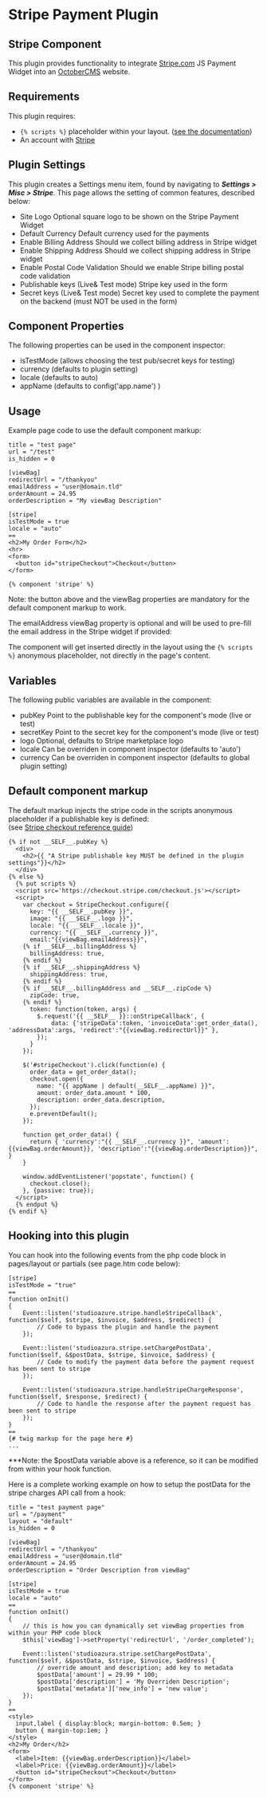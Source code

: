 # Stripe Payment Plugin

## Stripe Component

This plugin provides functionality to integrate [Stripe.com](https://Stripe.com) JS Payment Widget into an [OctoberCMS](https://octobercms.com) website.

## Requirements

This plugin requires:

- `{% scripts %}` placeholder within your layout. ([see the documentation](http://octobercms.com/docs/markup/tag-scripts))
- An account with [Stripe](https://stripe.com)

## Plugin Settings

This plugin creates a Settings menu item, found by navigating to ***Settings > Misc > Stripe***. This page allows the setting of common features, described below:

- Site Logo
	Optional square logo to be shown on the Stripe Payment Widget
- Default Currency
	Default currency used for the payments
- Enable Billing Address
	Should we collect billing address in Stripe widget
- Enable Shipping Address
	Should we collect shipping address in Stripe widget
- Enable Postal Code Validation
	Should we enable Stripe billing postal code validation
- Publishable keys (Live& Test mode)
	Stripe key used in the form
- Secret keys (Live& Test mode)
	Secret key used to complete the payment on the backend (must NOT be used in the form)

## Component Properties

The following properties can be used in the component inspector:

- isTestMode (allows choosing the test pub/secret keys for testing)
- currency (defaults to plugin setting)
- locale (defaults to auto)
- appName (defaults to config('app.name') )

## Usage

Example page code to use the default component markup:

    title = "test page"
    url = "/test"
    is_hidden = 0

    [viewBag]
    redirectUrl = "/thankyou"
    emailAddress = "user@domain.tld"
    orderAmount = 24.95
    orderDescription = "My viewBag Description"
    
    [stripe]
    isTestMode = true
    locale = "auto"
    ==
    <h2>My Order Form</h2>
    <hr>
    <form>
      <button id="stripeCheckout">Checkout</button>
    </form>
    
    {% component 'stripe' %}

Note: the button above and the viewBag properties are mandatory for the default component markup to work.

The emailAddress viewBag property is optional and will be used to pre-fill the email address in the Stripe widget if provided:

The component will get inserted directly in the layout using the `{% scripts %}` anonymous placeholder, not directly in the page's content.

## Variables

The following public variables are available in the component:

- pubKey
	Point to the publishable key for the component's mode (live or test)
- secretKey
	Point to the secret key for the component's mode (live or test)
- logo
	Optional, defaults to Stripe marketplace logo
- locale
	Can be overriden in component inspector (defaults to 'auto')
- currency
	Can be overriden in component inspector (defaults to global plugin setting)

## Default component markup

The default markup injects the stripe code in the scripts anonymous placeholder if a publishable key is defined:  
(see [Stripe checkout reference guide](https://stripe.com/docs/checkout#integration-custom))

    {% if not __SELF__.pubKey %}
      <div>
        <h2>{{ "A Stripe publishable key MUST be defined in the plugin settings"}}</h2>
      </div>
    {% else %}
      {% put scripts %}
      <script src='https://checkout.stripe.com/checkout.js'></script>
      <script>
        var checkout = StripeCheckout.configure({
          key: "{{ __SELF__.pubKey }}",
          image: "{{ __SELF__.logo }}",
          locale: "{{ __SELF__.locale }}",
          currency: "{{ __SELF__.currency }}",
          email:"{{viewBag.emailAddress}}",
        {% if __SELF__.billingAddress %}
          billingAddress: true,
        {% endif %}
        {% if __SELF__.shippingAddress %}
          shippingAddress: true,
        {% endif %}
        {% if __SELF__.billingAddress and __SELF__.zipCode %}
          zipCode: true,
        {% endif %}
          token: function(token, args) {
            $.request('{{ __SELF__ }}::onStripeCallback', {
                data: {'stripeData':token, 'invoiceData':get_order_data(), 'addressData':args, 'redirect':"{{viewBag.redirectUrl}}" },
            });
          }
        });
    
        $('#stripeCheckout').click(function(e) {
          order_data = get_order_data();
          checkout.open({
            name: "{{ appName | default(__SELF__.appName) }}",
            amount: order_data.amount * 100,
            description: order_data.description,
          });
          e.preventDefault();
        });
    
        function get_order_data() {
          return { 'currency':"{{ __SELF__.currency }}", 'amount':{{viewBag.orderAmount}}, 'description':"{{viewBag.orderDescription}}", }
        }
    
        window.addEventListener('popstate', function() {
          checkout.close();
        }, {passive: true});
      </script>
      {% endput %}
    {% endif %}

## Hooking into this plugin

You can hook into the following events from the php code block in pages/layout or partials (see page.htm code below):  

    [stripe]
    isTestMode = "true"
    ==
    function onInit()
    {
        Event::listen('studioazure.stripe.handleStripeCallback', function($self, $stripe, $invoice, $address, $redirect) {
            // Code to bypass the plugin and handle the payment
        });
    
        Event::listen('studioazura.stripe.setChargePostData', function($self, &$postData, $stripe, $invoice, $address) {
            // Code to modify the payment data before the payment request has been sent to stripe
        });
    
        Event::listen('studioazura.stripe.handleStripeChargeResponse', function($self, $response, $redirect) {
            // Code to handle the response after the payment request has been sent to stripe
        });
    }
    ==
    {# twig markup for the page here #}
    ...
***Note: the $postData variable above is a reference, so it can be modified from within your hook function.

Here is a complete working example on how to setup the postData for the stripe charges API call from a hook:

    title = "test payment page"
    url = "/payment"
    layout = "default"
    is_hidden = 0
    
    [viewBag]
    redirectUrl = "/thankyou"
    emailAddress = "user@domain.tld"
    orderAmount = 24.95
    orderDescription = "Order Description from viewBag"
    
    [stripe]
    isTestMode = true
    locale = "auto"
    ==
    function onInit()
    {
        // this is how you can dynamically set viewBag properties from within your PHP code block
        $this['viewBag']->setProperty('redirectUrl', '/order_completed');

        Event::listen('studioazura.stripe.setChargePostData', function($self, &$postData, $stripe, $invoice, $address) {
            // override amount and description; add key to metadata
            $postData['amount'] = 29.99 * 100;
            $postData['description'] = 'My Overriden Description';
            $postData['metadata']['new_info'] = 'new value';
        });
    }
    ==
    <style>
      input,label { display:block; margin-bottom: 0.5em; }
      button { margin-top:1em; }
    </style>
    <h2>My Order</h2>
    <form>
      <label>Item: {{viewBag.orderDescription}}</label>
      <label>Price: {{viewBag.orderAmount}}</label>
      <button id="stripeCheckout">Checkout</button>
    </form>
    {% component 'stripe' %}
